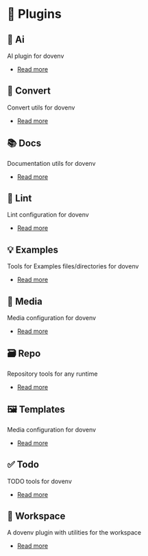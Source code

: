 # 🔌 Plugins

## 🤖 Ai

AI plugin for dovenv

- [Read more](/guide/plugin/ai)

## 🔄 Convert

Convert utils for dovenv

- [Read more](/guide/plugin/convert)

## 📚 Docs

Documentation utils for dovenv

- [Read more](/guide/plugin/docs)

## 🧹 Lint

Lint configuration for dovenv

- [Read more](/guide/plugin/lint)

## 💡 Examples

Tools for Examples files/directories for dovenv

- [Read more](/guide/plugin/examples)

## 🎥 Media

Media configuration for dovenv

- [Read more](/guide/plugin/media)

## 🗃️ Repo

Repository tools for any runtime

- [Read more](/guide/plugin/repo)

## 🖼️ Templates

Media configuration for dovenv

- [Read more](/guide/plugin/templates)

## ✅ Todo

TODO tools for dovenv

- [Read more](/guide/plugin/todo)

## 📂 Workspace

A dovenv plugin with utilities for the workspace

- [Read more](/guide/plugin/workspace)

